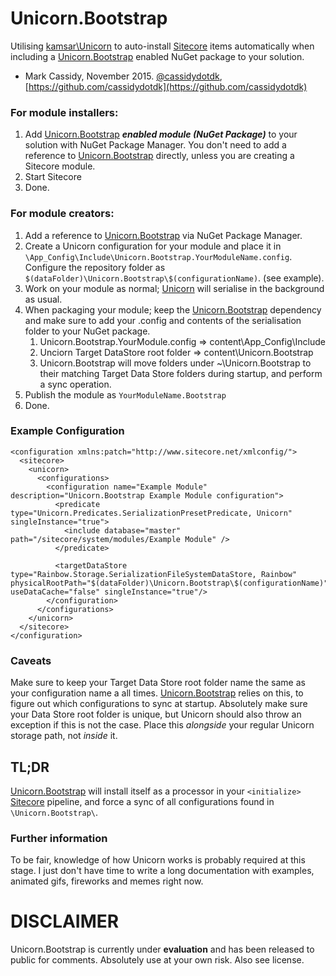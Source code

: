 # Unicorn.Bootstrap
Utilising [kamsar\Unicorn](https://github.com/kamsar/Unicorn) to auto-install [Sitecore](http://www.sitecore.net) items automatically when including a [Unicorn.Bootstrap](https://github.com/cassidydotdk/Unicorn.Bootstrap) enabled NuGet package to your solution.

- Mark Cassidy, November 2015. [@cassidydotdk](https://twitter.com/cassidydotdk), [https://github.com/cassidydotdk](https://github.com/cassidydotdk)

### For module installers:
1. Add [Unicorn.Bootstrap](https://github.com/cassidydotdk/Unicorn.Bootstrap) ***enabled module (NuGet Package)*** to your solution with NuGet Package Manager. You don't need to add a reference to [Unicorn.Bootstrap](https://github.com/cassidydotdk/Unicorn.Bootstrap) directly, unless you are creating a Sitecore module.
2. Start Sitecore
3. Done.

### For module creators:
1. Add a reference to [Unicorn.Bootstrap](https://github.com/cassidydotdk/Unicorn.Bootstrap) via NuGet Package Manager.
2. Create a Unicorn configuration for your module and place it in `\App_Config\Include\Unicorn.Bootstrap.YourModuleName.config`. Configure the repository folder as `$(dataFolder)\Unicorn.Bootstrap\$(configurationName)`. (see example).
3. Work on your module as normal; [Unicorn](https://github.com/kamsar/Unicorn) will serialise in the background as usual.
4. When packaging your module; keep the [Unicorn.Bootstrap](https://github.com/cassidydotdk/Unicorn.Bootstrap) dependency and make sure to add your .config and contents of the serialisation folder to your NuGet package.
	1. Unicorn.Bootstrap.YourModule.config => content\App_Config\Include
	2. Unciorn Target DataStore root folder => content\Unicorn.Bootstrap
	3. Unicorn.Bootstrap will move folders under ~\Unicorn.Bootstrap to their matching Target Data Store folders during startup, and perform a sync operation.
5. Publish the module as `YourModuleName.Bootstrap`
6. Done.

### Example Configuration
	<configuration xmlns:patch="http://www.sitecore.net/xmlconfig/">
	  <sitecore>
		<unicorn>
		  <configurations>
			<configuration name="Example Module" description="Unicorn.Bootstrap Example Module configuration">
			  <predicate type="Unicorn.Predicates.SerializationPresetPredicate, Unicorn" singleInstance="true">
	          	<include database="master" path="/sitecore/system/modules/Example Module" />
			  </predicate>
	
			  <targetDataStore type="Rainbow.Storage.SerializationFileSystemDataStore, Rainbow" physicalRootPath="$(dataFolder)\Unicorn.Bootstrap\$(configurationName)" useDataCache="false" singleInstance="true"/>
	   		</configuration>
		  </configurations>
		</unicorn>
	  </sitecore>
	</configuration>

### Caveats
Make sure to keep your Target Data Store root folder name the same as your configuration name a all times. [Unicorn.Bootstrap](https://github.com/cassidydotdk/Unicorn.Bootstrap) relies on this, to figure out which configurations to sync at startup. Absolutely make sure your Data Store root folder is unique, but Unicorn should also throw an exception if this is not the case. Place this *alongside* your regular Unicorn storage path, not *inside* it.

## TL;DR ##
[Unicorn.Bootstrap](https://github.com/cassidydotdk/Unicorn.Bootstrap) will install itself as a processor in your `<initialize>` [Sitecore](http://www.sitecore.net) pipeline, and force a sync of all configurations found in `\Unicorn.Bootstrap\`.

### Further information
To be fair, knowledge of how Unicorn works is probably required at this stage. I just don't have time to write a long documentation with examples, animated gifs, fireworks and memes right now.

# DISCLAIMER
Unicorn.Bootstrap is currently under **evaluation** and has been released to public for comments. Absolutely use at your own risk. Also see license.
